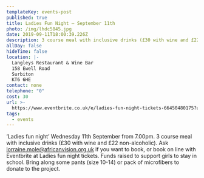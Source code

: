 ```yaml
---
templateKey: events-post
published: true
title: Ladies Fun Night – September 11th
photo: /img/lhdc5845.jpg
date: 2019-09-11T18:00:39.226Z
description: 3 course meal with inclusive drinks (£30 with wine and £22 non-alcoholic).
allDay: false
hideTime: false
location: |-
  Langleys Restaurant & Wine Bar
  158 Ewell Road
  Surbiton
  KT6 6HE
contact: none
telephone: "0"
cost: 30
url: >-
  https://www.eventbrite.co.uk/e/ladies-fun-night-tickets-66450480175?utm_campaign=new_event_email&utm_medium=email&utm_source=eb_email&utm_term=viewmyevent_button
tags:
  - events
---
```


‘Ladies fun night’ Wednesday 11th September from 7.00pm. 3 course meal with inclusive drinks (£30 with wine and £22 non-alcoholic). Ask lorraine.mole@africanvision.org.uk if you want to book, or book on line with Eventbrite at Ladies fun night tickets. Funds raised to support girls to stay in school. Bring along some pants (size 10-14) or pack of microfibers to donate to the project.
